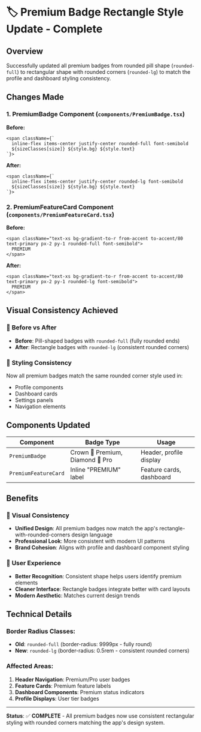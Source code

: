 # 🏷️ Premium Badge Rectangle Style Update - Complete

## Overview
Successfully updated all premium badges from rounded pill shape (`rounded-full`) to rectangular shape with rounded corners (`rounded-lg`) to match the profile and dashboard styling consistency.

## Changes Made

### 1. **PremiumBadge Component** (`components/PremiumBadge.tsx`)
**Before:**
```tsx
<span className={`
  inline-flex items-center justify-center rounded-full font-semibold
  ${sizeClasses[size]} ${style.bg} ${style.text}
`}>
```

**After:**
```tsx
<span className={`
  inline-flex items-center justify-center rounded-lg font-semibold
  ${sizeClasses[size]} ${style.bg} ${style.text}
`}>
```

### 2. **PremiumFeatureCard Component** (`components/PremiumFeatureCard.tsx`)
**Before:**
```tsx
<span className="text-xs bg-gradient-to-r from-accent to-accent/80 text-primary px-2 py-1 rounded-full font-semibold">
  PREMIUM
</span>
```

**After:**
```tsx
<span className="text-xs bg-gradient-to-r from-accent to-accent/80 text-primary px-2 py-1 rounded-lg font-semibold">
  PREMIUM
</span>
```

## Visual Consistency Achieved

### 🎯 **Before vs After**
- **Before**: Pill-shaped badges with `rounded-full` (fully rounded ends)
- **After**: Rectangle badges with `rounded-lg` (consistent rounded corners)

### 🎯 **Styling Consistency**
Now all premium badges match the same rounded corner style used in:
- Profile components
- Dashboard cards  
- Settings panels
- Navigation elements

## Components Updated

| Component | Badge Type | Usage |
|-----------|------------|-------|
| `PremiumBadge` | Crown 👑 Premium, Diamond 💎 Pro | Header, profile display |
| `PremiumFeatureCard` | Inline "PREMIUM" label | Feature cards, dashboard |

## Benefits

### 🎨 **Visual Consistency**
- **Unified Design**: All premium badges now match the app's rectangle-with-rounded-corners design language
- **Professional Look**: More consistent with modern UI patterns
- **Brand Cohesion**: Aligns with profile and dashboard component styling

### 🎯 **User Experience**
- **Better Recognition**: Consistent shape helps users identify premium elements
- **Cleaner Interface**: Rectangle badges integrate better with card layouts
- **Modern Aesthetic**: Matches current design trends

## Technical Details

### **Border Radius Classes:**
- **Old**: `rounded-full` (border-radius: 9999px - fully round)
- **New**: `rounded-lg` (border-radius: 0.5rem - consistent rounded corners)

### **Affected Areas:**
1. **Header Navigation**: Premium/Pro user badges
2. **Feature Cards**: Premium feature labels
3. **Dashboard Components**: Premium status indicators
4. **Profile Displays**: User tier badges

---

**Status**: ✅ **COMPLETE** - All premium badges now use consistent rectangular styling with rounded corners matching the app's design system.
